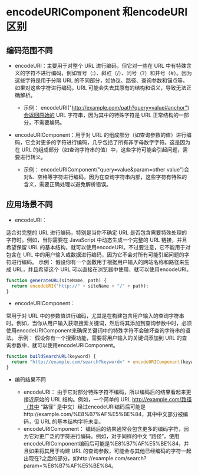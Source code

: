 # encodeURIComponent 和encodeURI区别

## 编码范围不同

* encodeURI：主要用于对整个 URL 进行编码，但它对一些在 URL 中有特殊含义的字符不进行编码，例如冒号（:）、斜杠（/）、问号（?）和井号（#）。因为这些字符是用于分隔 URL 的不同部分，如协议、路径、查询参数和锚点等。如果对这些字符进行编码，URL 可能会失去其原有的结构和语义，导致无法正确解析。
  * 示例：
    encodeURI("http://example.com/path?query=value#anchor")会返回原始的 URL 字符串，因为其中的特殊字符是 URL 正常结构的一部分，不需要编码。

* encodeURIComponent：用于对 URL 的组成部分（如查询参数的值）进行编码，它会对更多的字符进行编码，几乎包括了所有非字母数字字符。这是因为在 URL 的组成部分（如查询字符串的值）中，这些字符可能会引起问题，需要进行转义。
  * 示例：
    encodeURIComponent("query=value&param=other value")会对&、空格等字符进行编码，因为在查询字符串内部，这些字符有特殊的含义，需要正确处理以避免解析错误。

## 应用场景不同

* encodeURI：

适合对完整的 URL 进行编码，特别是当你不确定 URL 是否包含需要特殊处理的字符时。例如，当你需要在 JavaScript 中动态生成一个完整的 URL 链接，并且希望保留 URL 的基本结构，就可以使用encodeURI。不过要注意，它不能用于对包含在 URL 中的用户输入或数据进行编码，因为它不会对所有可能引起问题的字符进行编码。
示例：
假设你有一个函数用于根据用户输入的网站名称和路径来生成 URL，并且希望这个 URL 可以直接在浏览器中使用，就可以使用encodeURI。
```javascript
function generateURL(siteName, path) {
  return encodeURI("http://" + siteName + "/" + path);
}
```

* encodeURIComponent：

常用于对 URL 中的参数值进行编码，尤其是在构建包含用户输入的查询字符串时。例如，当你从用户输入获取搜索关键词，然后将其添加到查询参数中时，必须使用encodeURIComponent来确保关键词中的特殊字符不会破坏查询字符串的语法。
示例：
假设你有一个搜索功能，需要将用户输入的关键词添加到 URL 的查询参数中，就可以使用encodeURIComponent。
```javascript
function buildSearchURL(keyword) {
  return "http://example.com/search?keyword=" + encodeURIComponent(keyword);
}
```

* 编码结果不同

  * encodeURI：
    由于它对部分特殊字符不编码，所以编码后的结果看起来更接近原始的 URL 结构。例如，一个简单的 URL http://example.com/路径（其中 “路径” 是中文）经过encodeURI编码后可能是http://example.com/%E8%B7%AF%E5%BE%84，其中中文部分被编码，但 URL 的基本结构字符未变。
  * encodeURIComponent：
    编码后的结果通常会包含更多的编码字符，因为它对更广泛的字符进行编码。例如，对于同样的中文 “路径”，使用encodeURIComponent编码后可能是%E8%B7%AF%E5%BE%84，并且如果将其用于构建 URL 的查询参数，可能会与其他已经编码的字符一起出现在?之后的部分，如http://example.com/search?param=%E8%B7%AF%E5%BE%84。
